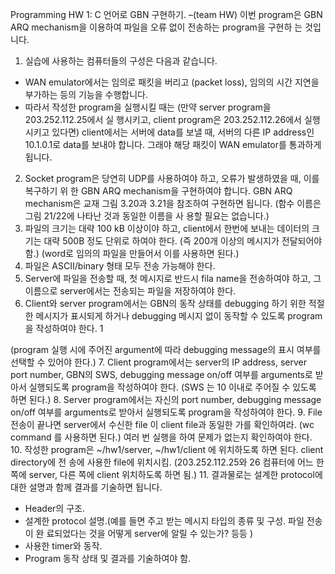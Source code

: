 Programming HW 1: C 언어로 GBN 구현하기. –(team HW)
이번 program은 GBN ARQ mechanism을 이용하여 파일을 오류 없이 전송하는 program을 구현하 는 것입니다.
1. 실습에 사용하는 컴퓨터들의 구성은 다음과 같습니다.
- WAN emulator에서는 임의로 패킷을 버리고 (packet loss), 임의의 시간 지연을 부가하는 등의 기능을 수행합니다.
- 따라서 작성한 program을 실행시킬 때는 (만약 server program을 203.252.112.25에서 실 행시키고, client program은 203.252.112.26에서 실행시키고 있다면) client에서는 서버에 data를 보낼 때, 서버의 다른 IP address인 10.1.0.1로 data를 보내야 합니다. 그래야 해당 패킷이 WAN emulator를 통과하게 됩니다.
2. Socket program은 당연히 UDP를 사용하여야 하고, 오류가 발생하였을 때, 이를 복구하기 위 한 GBN ARQ mechanism을 구현하여야 합니다. GBN ARQ mechanism은 교재 그림 3.20과 3.21을 참조하여 구현하면 됩니다. (함수 이름은 그림 21/22에 나타난 것과 동일한 이름을 사 용할 필요는 없습니다.)
3. 파일의 크기는 대략 100 kB 이상이야 하고, client에서 한번에 보내는 데이터의 크기는 대략 500B 정도 단위로 하여야 한다. (즉 200개 이상의 메시지가 전달되어야 함.) (word로 임의의 파일을 만들어서 이를 사용하면 된다.)
4. 파일은 ASCII/binary 형태 모두 전송 가능해야 한다.
5. Server에 파일을 전송할 때, 첫 메시지로 반드시 fila name을 전송하여야 하고, 그 이름으로 server에서는 전송되는 파일을 저장하여야 한다.
6. Client와 server program에서는 GBN의 동작 상태를 debugging 하기 위한 적절한 메시지가 표시되게 하거나 debugging 메시지 없이 동작할 수 있도록 program을 작성하여야 한다.
 1

(program 실행 시에 주어진 argument에 따라 debugging message의 표시 여부를 선택할 수 있어야 한다.)
7. Client program에서는 server의 IP address, server port number, GBN의 SWS, debugging message on/off 여부를 arguments로 받아서 실행되도록 program을 작성하여야 한다. (SWS 는 10 이내로 주어질 수 있도록 하면 된다.)
8. Server program에서는 자신의 port number, debugging message on/off 여부를 arguments로 받아서 실행되도록 program을 작성하여야 한다.
9. File 전송이 끝나면 server에서 수신한 file 이 client file과 동일한 가를 확인하여라. (wc command 를 사용하면 된다.) 여러 번 실행을 하여 문제가 없는지 확인하여야 한다.
10. 작성한 program은 ~/hw1/server, ~/hw1/client 에 위치하도록 하면 된다. client directory에 전 송에 사용한 file에 위치시킴. (203.252.112.25와 26 컴퓨터에 어느 한 쪽에 server, 다른 쪽에 client 위치하도록 하면 됨.)
11. 결과물로는 설계한 protocol에 대한 설명과 함께 결과를 기술하면 됩니다.
- Header의 구조.
- 설계한 protocol 설명.(예를 들면 주고 받는 메시지 타입의 종류 및 구성. 파일 전송이 완 료되었다는 것을 어떻게 server에 알릴 수 있는가? 등등 )
- 사용한 timer와 동작.
- Program 동작 상태 및 결과를 기술하여야 함.